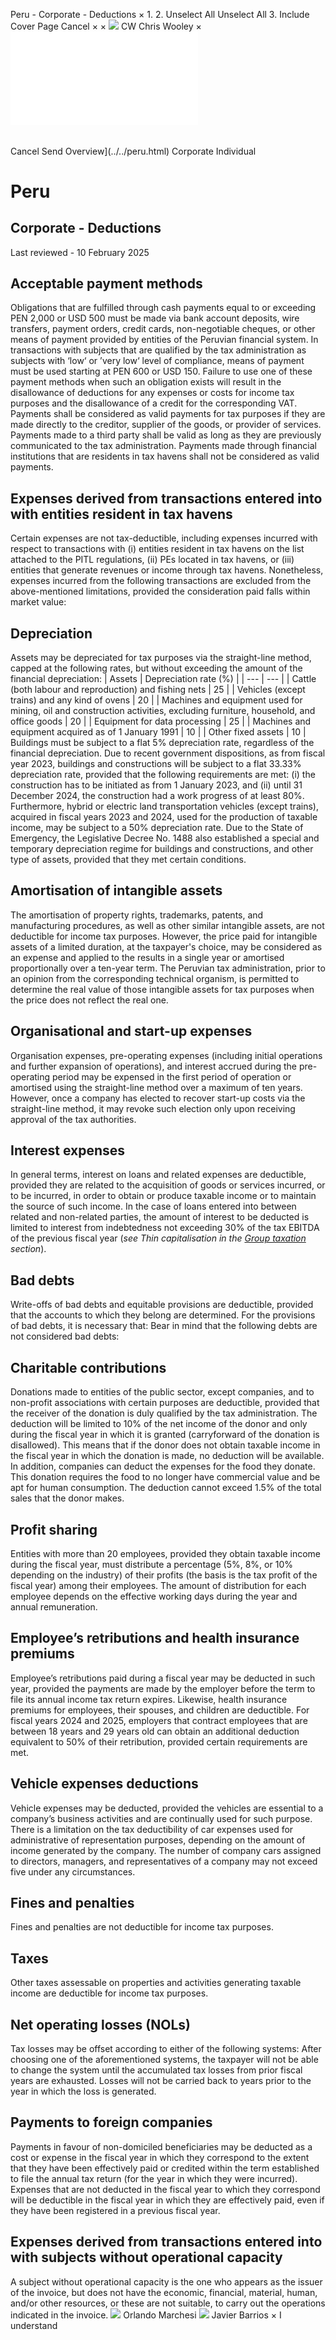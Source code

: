 Peru - Corporate - Deductions
×
1.
2.
Unselect All
Unselect All
3.
Include Cover Page
Cancel
×
×
![](../../-/media/world-wide-tax-summaries/attachments/global---chris-wooley.ashx%3Frev=ac5e5f3223b34096b1afc2a6009c7320&revision=ac5e5f32-23b3-4096-b1af-c2a6009c7320&hash=859B7ADC84DC2CBEC9760E9E6EE7DE6D0A8BFCDF)
CW
Chris Wooley
×
![](deductions.html)
######
Cancel
Send
Overview](../../peru.html)
Corporate
Individual
# Peru
## Corporate - Deductions
Last reviewed - 10 February 2025
## Acceptable payment methods
Obligations that are fulfilled through cash payments equal to or exceeding PEN 2,000 or USD 500 must be made via bank account deposits, wire transfers, payment orders, credit cards, non-negotiable cheques, or other means of payment provided by entities of the Peruvian financial system. In transactions with subjects that are qualified by the tax administration as subjects with ‘low‘ or ’very low‘ level of compliance, means of payment must be used starting at PEN 600 or USD 150. Failure to use one of these payment methods when such an obligation exists will result in the disallowance of deductions for any expenses or costs for income tax purposes and the disallowance of a credit for the corresponding VAT.
Payments shall be considered as valid payments for tax purposes if they are made directly to the creditor, supplier of the goods, or provider of services. Payments made to a third party shall be valid as long as they are previously communicated to the tax administration.
Payments made through financial institutions that are residents in tax havens shall not be considered as valid payments.
## Expenses derived from transactions entered into with entities resident in tax havens
Certain expenses are not tax-deductible, including expenses incurred with respect to transactions with (i) entities resident in tax havens on the list attached to the PITL regulations, (ii) PEs located in tax havens, or (iii) entities that generate revenues or income through tax havens.
Nonetheless, expenses incurred from the following transactions are excluded from the above-mentioned limitations, provided the consideration paid falls within market value:
## Depreciation
Assets may be depreciated for tax purposes via the straight-line method, capped at the following rates, but without exceeding the amount of the financial depreciation:
| Assets | Depreciation rate (%) |
| --- | --- |
| Cattle (both labour and reproduction) and fishing nets | 25 |
| Vehicles (except trains) and any kind of ovens | 20 |
| Machines and equipment used for mining, oil and construction activities, excluding furniture, household, and office goods | 20 |
| Equipment for data processing | 25 |
| Machines and equipment acquired as of 1 January 1991 | 10 |
| Other fixed assets | 10 |
Buildings must be subject to a flat 5% depreciation rate, regardless of the financial depreciation.
Due to recent government dispositions, as from fiscal year 2023, buildings and constructions will be subject to a flat 33.33% depreciation rate, provided that the following requirements are met: (i) the construction has to be initiated as from 1 January 2023, and (ii) until 31 December 2024, the construction had a work progress of at least 80%.
Furthermore, hybrid or electric land transportation vehicles (except trains), acquired in fiscal years 2023 and 2024, used for the production of taxable income, may be subject to a 50% depreciation rate.
Due to the State of Emergency, the Legislative Decree No. 1488 also established a special and temporary depreciation regime for buildings and constructions, and other type of assets, provided that they met certain conditions.
## Amortisation of intangible assets
The amortisation of property rights, trademarks, patents, and manufacturing procedures, as well as other similar intangible assets, are not deductible for income tax purposes. However, the price paid for intangible assets of a limited duration, at the taxpayer's choice, may be considered as an expense and applied to the results in a single year or amortised proportionally over a ten-year term.
The Peruvian tax administration, prior to an opinion from the corresponding technical organism, is permitted to determine the real value of those intangible assets for tax purposes when the price does not reflect the real one.
## Organisational and start-up expenses
Organisation expenses, pre-operating expenses (including initial operations and further expansion of operations), and interest accrued during the pre-operating period may be expensed in the first period of operation or amortised using the straight-line method over a maximum of ten years. However, once a company has elected to recover start-up costs via the straight-line method, it may revoke such election only upon receiving approval of the tax authorities.
## Interest expenses
In general terms, interest on loans and related expenses are deductible, provided they are related to the acquisition of goods or services incurred, or to be incurred, in order to obtain or produce taxable income or to maintain the source of such income.
In the case of loans entered into between related and non-related parties, the amount of interest to be deducted is limited to interest from indebtedness not exceeding 30% of the tax EBITDA of the previous fiscal year (*see Thin capitalisation in the [Group taxation](group-taxation.html) section*).
## Bad debts
Write-offs of bad debts and equitable provisions are deductible, provided that the accounts to which they belong are determined. For the provisions of bad debts, it is necessary that:
Bear in mind that the following debts are not considered bad debts:
## Charitable contributions
Donations made to entities of the public sector, except companies, and to non-profit associations with certain purposes are deductible, provided that the receiver of the donation is duly qualified by the tax administration.
The deduction will be limited to 10% of the net income of the donor and only during the fiscal year in which it is granted (carryforward of the donation is disallowed). This means that if the donor does not obtain taxable income in the fiscal year in which the donation is made, no deduction will be available.
In addition, companies can deduct the expenses for the food they donate. This donation requires the food to no longer have commercial value and be apt for human consumption. The deduction cannot exceed 1.5% of the total sales that the donor makes.
## Profit sharing
Entities with more than 20 employees, provided they obtain taxable income during the fiscal year, must distribute a percentage (5%, 8%, or 10% depending on the industry) of their profits (the basis is the tax profit of the fiscal year) among their employees. The amount of distribution for each employee depends on the effective working days during the year and annual remuneration.
## Employee’s retributions and health insurance premiums
Employee’s retributions paid during a fiscal year may be deducted in such year, provided the payments are made by the employer before the term to file its annual income tax return expires. Likewise, health insurance premiums for employees, their spouses, and children are deductible.
For fiscal years 2024 and 2025, employers that contract employees that are between 18 years and 29 years old can obtain an additional deduction equivalent to 50% of their retribution, provided certain requirements are met.
## Vehicle expenses deductions
Vehicle expenses may be deducted, provided the vehicles are essential to a company’s business activities and are continually used for such purpose. There is a limitation on the tax deductibility of car expenses used for administrative of representation purposes, depending on the amount of income generated by the company. The number of company cars assigned to directors, managers, and representatives of a company may not exceed five under any circumstances.
## Fines and penalties
Fines and penalties are not deductible for income tax purposes.
## Taxes
Other taxes assessable on properties and activities generating taxable income are deductible for income tax purposes.
## Net operating losses (NOLs)
Tax losses may be offset according to either of the following systems:
After choosing one of the aforementioned systems, the taxpayer will not be able to change the system until the accumulated tax losses from prior fiscal years are exhausted. Losses will not be carried back to years prior to the year in which the loss is generated.
## Payments to foreign companies
Payments in favour of non-domiciled beneficiaries may be deducted as a cost or expense in the fiscal year in which they correspond to the extent that they have been effectively paid or credited within the term established to file the annual tax return (for the year in which they were incurred). Expenses that are not deducted in the fiscal year to which they correspond will be deductible in the fiscal year in which they are effectively paid, even if they have been registered in a previous fiscal year.
## Expenses derived from transactions entered into with subjects without operational capacity
A subject without operational capacity is the one who appears as the issuer of the invoice, but does not have the economic, financial, material, human, and/or other resources, or these are not suitable, to carry out the operations indicated in the invoice.
![](../../-/media/world-wide-tax-summaries/attachments/peru---orlando-marchesi-v.ashx%3Frev=c4f8241894ba4e8b90d524d9f42d125c&revision=c4f82418-94ba-4e8b-90d5-24d9f42d125c&hash=46B101FCF5B243E6EDFE79E13FA4ADCAD1CB0D78)
Orlando Marchesi
![](../../-/media/world-wide-tax-summaries/perujavier-barriosfoto-jbk-payetjpg20210701195210873.ashx%3Frev=9f77e010214b4f9c90ff521a180b2223&revision=9f77e010-214b-4f9c-90ff-521a180b2223&hash=3261B99497D3BB039DA1B0BF58052E86C6FB1F23)
Javier Barrios
×
I understand